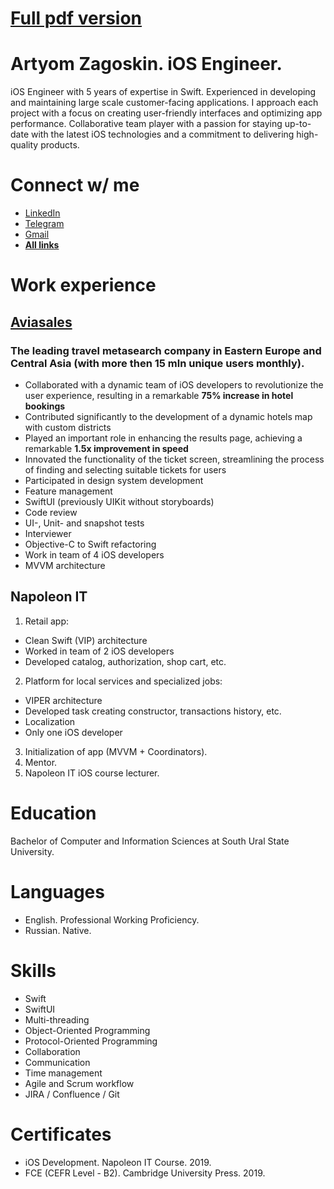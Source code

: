 # [Full pdf version](https://inxel.github.io/CV/)

# Artyom Zagoskin. iOS Engineer.
iOS Engineer with 5 years of expertise in Swift. Experienced in developing and maintaining large scale customer-facing applications. I approach each project with a focus on creating user-friendly interfaces and optimizing app performance. Collaborative team player with a passion for staying up-to-date with the latest iOS technologies and a commitment to delivering high-quality products.

# Connect w/ me
- [LinkedIn](https://linkedin.com/in/artyomzagoskin)
- [Telegram](https://www.t.me/tyoma_zago)
- [Gmail](mailto:artyzago@gmail.com)
- [**All links**](https://inxel.github.io/links/)

# Work experience
## [Aviasales](https://apps.apple.com/ru/app/aviasales-book-cheap-flights/id498958864?l=en-GB)
### The leading travel metasearch company in Eastern Europe and Central Asia (with more then 15 mln unique users monthly).
- Collaborated with a dynamic team of iOS developers to revolutionize the user experience, resulting in a remarkable **75% increase in hotel bookings**
- Contributed significantly to the development of a dynamic hotels map with custom districts
- Played an important role in enhancing the results page, achieving a remarkable **1.5x improvement in speed**
- Innovated the functionality of the ticket screen, streamlining the process of finding and selecting suitable tickets for users
- Participated in design system development
- Feature management
- SwiftUI (previously UIKit without storyboards)
- Code review
- UI-, Unit- and snapshot tests
- Interviewer
- Objective-C to Swift refactoring
- Work in team of 4 iOS developers
- MVVM architecture

## Napoleon IT
1. Retail app:
- Clean Swift (VIP) architecture
- Worked in team of 2 iOS developers
- Developed catalog, authorization, shop cart, etc.
2. Pl‎atform for local services and specialized jobs:
- VIPER architecture
- Developed task creating constructor, transactions history, etc.
- Localization
- Only one iOS developer
3. Initialization of app (MVVM + Coordinators).
4. Mentor‎.
5. Napoleon IT iOS course lecturer.

# Education
Bachelor of Computer and Information Sciences at South Ural State University.

# Languages
- English. Professional Working Proficiency.
- Russian. Native.

# Skills
- Swift
- SwiftUI
- Multi-threading
- Object-Oriented Programming 
- Protocol-Oriented Programming
- Collaboration
- Communication 
- Time management
- Agile and Scrum workflow  
- JIRA / Confluence / Git

# Certificates
- iOS Development. Napoleon IT Course. 2019.
- FCE (CEFR Level - B2). Cambridge University Press. 2019.
